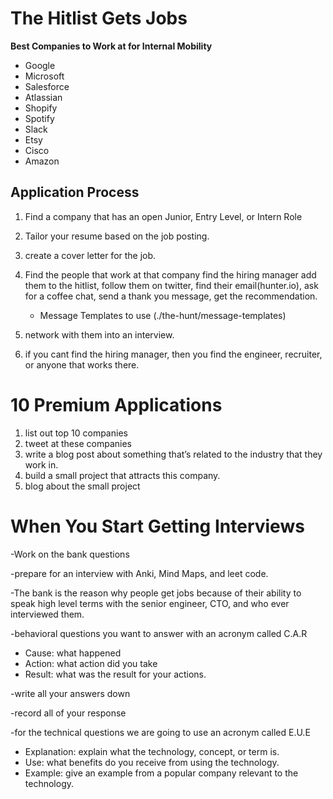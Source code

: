 # The Hitlist Gets Jobs

**Best Companies to Work at for Internal Mobility**
- Google
- Microsoft 
- Salesforce 
- Atlassian 
- Shopify  
- Spotify 
- Slack 
- Etsy 
- Cisco
- Amazon  

## Application Process

1. Find a company that has an open Junior, Entry Level, or Intern Role

2. Tailor your resume based on the job posting.

3. create a cover letter for the job.

4. Find the people that work at that company find the hiring manager add them to the hitlist, follow them on twitter, find their email(hunter.io), ask for a coffee chat, send a thank you message, get the recommendation.

    - Message Templates to use (./the-hunt/message-templates)

5. network with them into an interview.

6. if you cant find the hiring manager, then you find the engineer, recruiter, or anyone that works there.

# 10 Premium Applications

1. list out top 10 companies
2. tweet at these companies
3. write a blog post about something that’s related to the industry that they work in. 
4. build a small project that attracts this company. 
5. blog about the small project

# When You Start Getting Interviews

-Work on the bank questions 

-prepare for an interview with Anki, Mind Maps, and leet code.

-The bank is the reason why people get jobs because of their ability to speak high level terms with the senior engineer, CTO, and who ever interviewed them. 

-behavioral questions you want to answer with an acronym called C.A.R

- Cause: what happened
- Action: what action did you take
- Result: what was the result for your actions.

-write all your answers down

-record all of your response 

-for the technical questions we are going to use an acronym called E.U.E

- Explanation: explain what the technology, concept, or term is.
- Use: what benefits do you receive from using the technology.
- Example: give an example from a popular company relevant to the technology.

